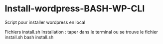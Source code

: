 # Install-wordpress-BASH-WP-CLI
Script pour installer wordpress en local

Fichiers
install.sh
Installation : taper dans le terminal ou se trouve le fichier install.sh
bash install.sh